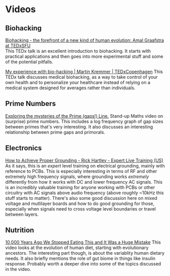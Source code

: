 # Videos


## Biohacking

[Biohacking - the forefront of a new kind of human evolution: Amal Graafstra at TEDxSFU](https://www.youtube.com/watch?v=7DxVWhFLI6E)</br>
This TEDx talk is an excellent introduction to biohacking.  It starts with practical applications and then goes into more experimental stuff and some of the potential pitfalls.

[My experience with bio-hacking | Martin Kremmer | TEDxCopenhagen](https://www.youtube.com/watch?v=ADyCY382lAY)
This TEDx talk discusses medical biohacking, as a way to take control of your own health and to personalize your healthcare instead of relying on a medical system designed for averages rather than individuals.

## Prime Numbers

[Exploring the mysteries of the Prime (gaps!) Line.](https://www.youtube.com/watch?v=SMsTXQYgbiQ)
Stand-up Maths video on (surprise) prime numbers.  This includes a log frequency graph of gap sizes between primes that's very interesting.  It also discusses an interesting relationship between prime gaps and primorals.

## Electronics

[How to Achieve Proper Grounding - Rick Hartley - Expert Live Training (US)](https://www.youtube.com/watch?v=ySuUZEjARPY)
As it says, this is an _expert_ level training on electrical grounding, mainly with reference to PCBs.  This is especially interesting in terms of RF and other extremely high frequency signals, where grounding works _extremely_ differently from how it works with DC and lower frequency AC signals.  This is an incredibly valuable training for anyone working with PCBs or other circuitry with AC signals above audio frequency (above roughly ~10kHz this stuff starts to matter).  There's also some good discussion here on mixed voltage and mutlilayer boards and how to do good grounding for those, especially when signals need to cross voltage level boundaries or travel between layers.

## Nutrition

[10,000 Years Ago We Stopped Eating This and It Was a Huge Mistake](https://www.youtube.com/watch?v=iqyFHZLI7ME)
This video looks at the evolution of human diet, starting with evolutionary ancestors.  The interesting part though, is about the variablity human dietary needs.  It also briefly mentions the role of gut biome in things like insulin response.  Probably worth a deeper dive into some of the topics discussed in the video.
